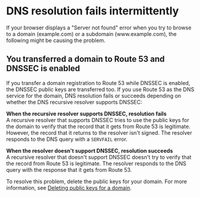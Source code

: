 # DNS resolution fails intermittently<a name="troubleshooting-intermittent-dns-resolution-failure"></a>

If your browser displays a "Server not found" error when you try to browse to a domain \(example\.com\) or a subdomain \(www\.example\.com\), the following might be causing the problem\.

## You transferred a domain to Route 53 and DNSSEC is enabled<a name="troubleshooting-intermittent-dns-resolution-failure-dnssec-enabled-for-domain"></a>

If you transfer a domain registration to Route 53 while DNSSEC is enabled, the DNSSEC public keys are transferred too\. If you use Route 53 as the DNS service for the domain, DNS resolution fails or succeeds depending on whether the DNS recursive resolver supports DNSSEC:

**When the recursive resolver supports DNSSEC, resolution fails**  
A recursive resolver that supports DNSSEC tries to use the public keys for the domain to verify that the record that it gets from Route 53 is legitimate\. However, the record that it returns to the resolver isn't signed\. The resolver responds to the DNS query with a `SERVFAIL` error\. 

**When the resolver doesn't support DNSSEC, resolution succeeds**  
A recursive resolver that doesn't support DNSSEC doesn't try to verify that the record from Route 53 is legitimate\. The resolver responds to the DNS query with the response that it gets from Route 53\.

To resolve this problem, delete the public keys for your domain\. For more information, see [Deleting public keys for a domain](domain-configure-dnssec.md#domain-configure-dnssec-deleting-keys)\. 